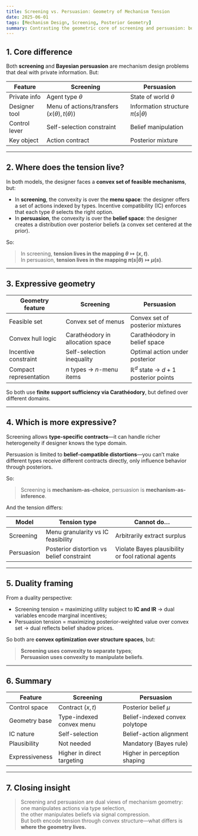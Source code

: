 ```yaml
---
title: Screening vs. Persuasion: Geometry of Mechanism Tension
date: 2025-06-01
tags: [Mechanism Design, Screening, Posterior Geometry]
summary: Contrasting the geometric core of screening and persuasion: both embed incentive constraints into convex spaces, but their tension lives in different domains.
---
```


## 1. Core difference

Both **screening** and **Bayesian persuasion** are mechanism design problems that deal with private information. But:

| Feature       | Screening                                          | Persuasion                             |
| ------------- | -------------------------------------------------- | -------------------------------------- |
| Private info  | Agent type $\theta$                                | State of world $\theta$                |
| Designer tool | Menu of actions/transfers $(x(\theta), t(\theta))$ | Information structure $\pi(s\|\theta)$ |
| Control lever | Self-selection constraint                          | Belief manipulation                    |
| Key object    | Action contract                                    | Posterior mixture                      |

---

## 2. Where does the tension live?

In both models, the designer faces a **convex set of feasible mechanisms**, but:

- In **screening**, the convexity is over the **menu space**: the designer offers a set of actions indexed by types. Incentive compatibility (IC) enforces that each type $\theta$ selects the right option.
- In **persuasion**, the convexity is over the **belief space**: the designer creates a distribution over posterior beliefs (a convex set centered at the prior).

So:

> In screening, **tension lives in the mapping $\theta \mapsto (x,t)$**.  
> In persuasion, **tension lives in the mapping $\pi(s|\theta) \mapsto \mu(s)$**.

---

## 3. Expressive geometry

| Geometry feature       | Screening                        | Persuasion                                    |
| ---------------------- | -------------------------------- | --------------------------------------------- |
| Feasible set           | Convex set of menus              | Convex set of posterior mixtures              |
| Convex hull logic      | Carathéodory in allocation space | Carathéodory in belief space                  |
| Incentive constraint   | Self-selection inequality        | Optimal action under posterior                |
| Compact representation | $n$ types → $n$-menu items       | $\mathbb{R}^d$ state → $d+1$ posterior points |

So both use **finite support sufficiency via Carathéodory**, but defined over different domains.

---

## 4. Which is more expressive?

Screening allows **type-specific contracts**—it can handle richer heterogeneity if designer knows the type domain.

Persuasion is limited to **belief-compatible distortions**—you can’t make different types receive different contracts directly, only influence behavior through posteriors.

So:

> Screening is **mechanism-as-choice**, persuasion is **mechanism-as-inference**.

And the tension differs:

| Model      | Tension type                              | Cannot do…                                         |
| ---------- | ----------------------------------------- | -------------------------------------------------- |
| Screening  | Menu granularity vs IC feasibility        | Arbitrarily extract surplus                        |
| Persuasion | Posterior distortion vs belief constraint | Violate Bayes plausibility or fool rational agents |

---

## 5. Duality framing

From a duality perspective:

- Screening tension = maximizing utility subject to **IC and IR** → dual variables encode marginal incentives;
- Persuasion tension = maximizing posterior-weighted value over convex set → dual reflects belief shadow prices.

So both are **convex optimization over structure spaces**, but:

> **Screening uses convexity to separate types**;  
> **Persuasion uses convexity to manipulate beliefs**.

---

## 6. Summary

| Feature        | Screening                  | Persuasion                     |
| -------------- | -------------------------- | ------------------------------ |
| Control space  | Contract $(x,t)$           | Posterior belief $\mu$         |
| Geometry base  | Type-indexed convex menu   | Belief-indexed convex polytope |
| IC nature      | Self-selection             | Belief-action alignment        |
| Plausibility   | Not needed                 | Mandatory (Bayes rule)         |
| Expressiveness | Higher in direct targeting | Higher in perception shaping   |

---

## 7. Closing insight

> Screening and persuasion are dual views of mechanism geometry:  
> one manipulates actions via type selection,  
> the other manipulates beliefs via signal compression.  
> But both encode tension through convex structure—what differs is **where the geometry lives.**
